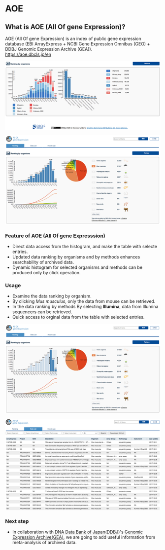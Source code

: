 # AOE

## What is AOE (All Of gene Expression)?

AOE (All Of gene Expression) is an index of public gene expression database (EBI ArrayExpress + NCBI Gene Expression Omnibus (GEO) + DDBJ Genomic Expression Archive (GEA)).  
https://aoe.dbcls.jp/en

![Fig-1](https://raw.githubusercontent.com/dbcls/website/master/services/images/DBCLSservices_AOE_en_fig-1_180524.png)  

![Fig-2](https://raw.githubusercontent.com/dbcls/website/master/services/images/DBCLSservices_AOE_en_fig-2_180524.png)

### Feature of AOE (All Of gene Expresssion)

* Direct data access from the histogram, and make the table with selecte entries.
* Updated data ranking by organisms and by methods enhances searchability of archived data.
* Dynamic histogram for selected organisms and methods can be produced only by click operation.

### Usage

* Examine the data ranking by organism.
* By clicking *Mus musculus*, only the data from mouse can be retrieved.
* In the data ranking by methods By selecting **Illumina**, data from Illumina sequencers can be retrieved.
* Quick access to orginal data from the table with selected entries.

![Fig-3](https://raw.githubusercontent.com/dbcls/website/master/services/images/DBCLSservices_AOE_en_fig-3_180524.png)  

![Fig-4](https://raw.githubusercontent.com/dbcls/website/master/services/images/DBCLSservices_AOE_en_fig-4_180524.png)


### Next step

* In collaboration with [DNA Data Bank of Japan(DDBJ)](https://www.ddbj.nig.ac.jp/index-e.html)'s [Genomic Expression Archive(GEA)](https://www.ddbj.nig.ac.jp/gea/index-e.html), we are going to add useful information from meta-analysis of archived data.
